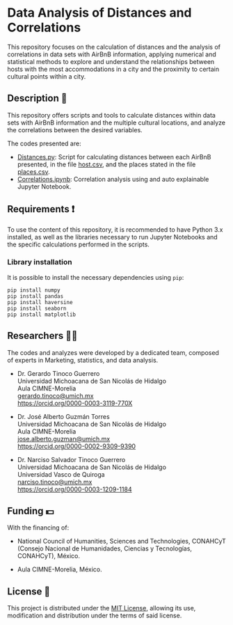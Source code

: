 # Data Analysis of Distances and Correlations
This repository focuses on the calculation of distances and the analysis of correlations in data sets with AirBnB information, applying numerical and statistical methods to explore and understand the relationships between hosts with the most accommodations in a city and the proximity to certain cultural points within a city.

## Description :memo:
This repository offers scripts and tools to calculate distances within data sets with AirBnB information and the multiple cultural locations, and analyze the correlations between the desired variables.

The codes presented are:

- [Distances.py](Distances.py): Script for calculating distances between each AirBnB presented, in the file [host.csv](Information/hosts.tar.gz), and the places stated in the file [places.csv](Information/places.tar.gz).
- [Correlations.ipynb](Correlations.ipynb): Correlation analysis using and auto explainable Jupyter Notebook.

## Requirements :exclamation:

To use the content of this repository, it is recommended to have Python 3.x installed, as well as the libraries necessary to run Jupyter Notebooks and the specific calculations performed in the scripts.


### Library installation

It is possible to install the necessary dependencies using `pip`:

    pip install numpy
    pip install pandas
    pip install haversine
    pip install seaborn
    pip install matplotlib

## Researchers :scientist:
The codes and analyzes were developed by a dedicated team, composed of experts in Marketing, statistics, and data analysis.
    
  - Dr. Gerardo Tinoco Guerrero<br>
    Universidad Michoacana de San Nicolás de Hidalgo<br>
    Aula CIMNE-Morelia<br>
    gerardo.tinoco@umich.mx<br>
    https://orcid.org/0000-0003-3119-770X

  - Dr. José Alberto Guzmán Torres<br>
    Universidad Michoacana de San Nicolás de Hidalgo<br>
    Aula CIMNE-Morelia<br>
    jose.alberto.guzman@umich.mx<br>
    https://orcid.org/0000-0002-9309-9390

  - Dr. Narciso Salvador Tinoco Guerrero<br>
    Universidad Michoacana de San Nicolás de Hidalgo<br>
    Universidad Vasco de Quiroga<br>
    narciso.tinoco@umich.mx<br>
    https://orcid.org/0000-0003-1209-1184


## Funding :dollar:
With the financing of:

  - National Council of Humanities, Sciences and Technologies, CONAHCyT (Consejo Nacional de Humanidades, Ciencias y Tecnologías, CONAHCyT), México.
  
  - Aula CIMNE-Morelia, México.

## License :pushpin:
This project is distributed under the [MIT License](LICENSE), allowing its use, modification and distribution under the terms of said license.